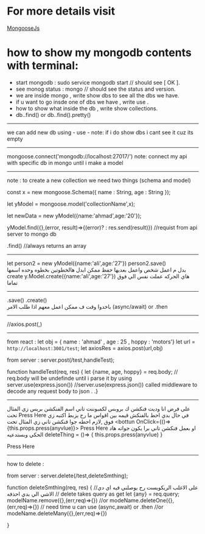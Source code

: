 # For more details visit
 
[MongooseJs](https://mongoosejs.com/docs/index.html)

# how to show my mongodb contents with terminal:

- start mongodb : sudo service mongodb start // should see [ OK ].
- see monog status : mongo  // should see the status and version.
- we are inside mongo , write show dbs to see all the dbs we have.
- if u want to go insde one of dbs we have , write use <db name>.
- how to show what inside the db , write show collections.
- db.<collection name>.find()   or db.<collection name>.find().pretty()

---
	
we can add new db using - use <new db name> - note: if i do show dbs i cant see it cuz its empty

---

	
mongoose.connect('mongodb://localhost:27017/<db name>')  note: connect my api with specific db in mongo until i make a model

---


note : to create a new collection we need two things (schema and model)

const x  = new mongoose.Schema({
name : String,
age : String
});

let yModel = mongoose.model('collectionName',x<schema name>);

let newData = new yModel({name:'ahmad',age:'20'});

yModel.find({},(error, result)=>{(error)? : res.send(result)}) //requist from api server to mongo db 

.find() //always returns an array

---
	

let person2 = new yModel({name:'ali',age:'27'})
person2.save()   
بدل م اعمل شخص واعمل بعديها حفظ ممكن ابدل هالخطوتين بخطوه وحده اسمها 
create
y.Model.create({name:'ali',age:'27'}) 
هاي الحركه عملت نفس الي فوق تماما 

---
	
.save()
.create()    
باخدوا وقت ف ممكن اعمل معهم اذا طلب الامر 
(async/await) or .then

---

//axios.post(<endpoint>,<body object>)

---
	
from react : 
let obj = { name : 'ahmad' , age : 25 , hoppy : 'motors'}
let url = `http://localhost:3001/test`;
let axiosRes = axios.post(url,obj)

from server :
server.post(/test,handleTest);

function handleTest(req, res) {
	let {name, age, hoppy} = req.body; // req.body will be undefinde until i parse it by using server.use(express.json())
	//server.use(express.json()) called middleware to decode any request body to json
	.
	.}

---
	
على فرض انا وديت فنكشن ك بروبس لكمبوننت تاني اسم الفنكشن بريس زي المثال تحت 
<bottun OnClick={this.props.press}> Press Here </bottun>
في حال بدي احط بالفنكش قيمه بين اقواس ما رح يزبط اكتبه زي فوق ,لازم احطه جوا فنكشن تاني زي المثال تحت 
<bottun OnClick={()=>{this.props.press(anyvlue)}> Press Here </bottun>
او بعمل فنكشن تاني برا يكون جواته هاد الحكي وبستدعيه
deleteThing = ()=> {
	this.props.press(anyvlue)
}

<bottun OnClick={this.deleteThing}> Press Here </bottun>

---
	
how to delete : 

from server :
server.delete(/test,deleteSmthing);

function deleteSmthing(req, res) {
	//على الاغلب الريكويست رح يوصلني فيه اي دي الاشي الي بدي احذفه
	// delete takes query as get 
let {any} = req.query;
modelName.remove({},(err,req)=>{})
//or
modeName.deleteOne({},(err,req)=>{})  // need time u can use (async,await) or .then
//or
modeName.deleteMany({},(err,req)=>{})

}



















